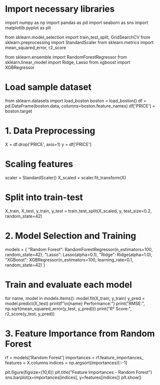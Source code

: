 # Import necessary libraries
import numpy as np
import pandas as pd
import seaborn as sns
import matplotlib.pyplot as plt

from sklearn.model_selection import train_test_split, GridSearchCV
from sklearn.preprocessing import StandardScaler
from sklearn.metrics import mean_squared_error, r2_score

from sklearn.ensemble import RandomForestRegressor
from sklearn.linear_model import Ridge, Lasso
from xgboost import XGBRegressor

# Load sample dataset
from sklearn.datasets import load_boston
boston = load_boston()
df = pd.DataFrame(boston.data, columns=boston.feature_names)
df['PRICE'] = boston.target

# 1. Data Preprocessing
X = df.drop('PRICE', axis=1)
y = df['PRICE']

# Scaling features
scaler = StandardScaler()
X_scaled = scaler.fit_transform(X)

# Split into train-test
X_train, X_test, y_train, y_test = train_test_split(X_scaled, y, test_size=0.2, random_state=42)

# 2. Model Selection and Training
models = {
    "Random Forest": RandomForestRegressor(n_estimators=100, random_state=42),
    "Lasso": Lasso(alpha=0.1),
    "Ridge": Ridge(alpha=1.0),
    "XGBoost": XGBRegressor(n_estimators=100, learning_rate=0.1, random_state=42)
}

# Train and evaluate each model
for name, model in models.items():
    model.fit(X_train, y_train)
    y_pred = model.predict(X_test)
    print(f"\n{name} Performance:")
    print("RMSE:", np.sqrt(mean_squared_error(y_test, y_pred)))
    print("R² Score:", r2_score(y_test, y_pred))

# 3. Feature Importance from Random Forest
rf = models['Random Forest']
importances = rf.feature_importances_
features = X.columns
indices = np.argsort(importances)[::-1]

plt.figure(figsize=(10,6))
plt.title("Feature Importances - Random Forest")
sns.barplot(x=importances[indices], y=features[indices])
plt.show()